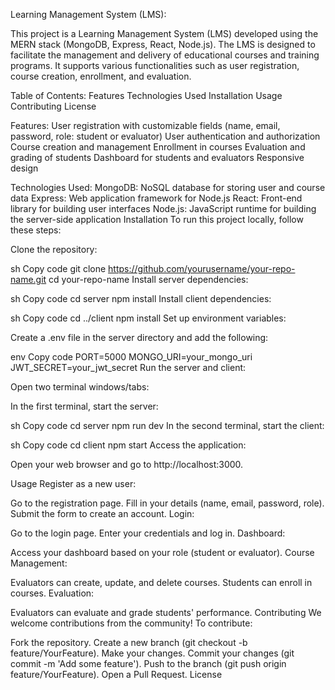 
Learning Management System (LMS):

This project is a Learning Management System (LMS) developed using the MERN stack (MongoDB, Express, React, Node.js). The LMS is designed to facilitate the management and delivery of educational courses and training programs. It supports various functionalities such as user registration, course creation, enrollment, and evaluation.

Table of Contents:
Features
Technologies Used
Installation
Usage
Contributing
License


Features:
User registration with customizable fields (name, email, password, role: student or evaluator)
User authentication and authorization
Course creation and management
Enrollment in courses
Evaluation and grading of students
Dashboard for students and evaluators
Responsive design


Technologies Used:
MongoDB: NoSQL database for storing user and course data
Express: Web application framework for Node.js
React: Front-end library for building user interfaces
Node.js: JavaScript runtime for building the server-side application
Installation
To run this project locally, follow these steps:

Clone the repository:

sh
Copy code
git clone https://github.com/yourusername/your-repo-name.git
cd your-repo-name
Install server dependencies:

sh
Copy code
cd server
npm install
Install client dependencies:

sh
Copy code
cd ../client
npm install
Set up environment variables:

Create a .env file in the server directory and add the following:

env
Copy code
PORT=5000
MONGO_URI=your_mongo_uri
JWT_SECRET=your_jwt_secret
Run the server and client:

Open two terminal windows/tabs:

In the first terminal, start the server:

sh
Copy code
cd server
npm run dev
In the second terminal, start the client:

sh
Copy code
cd client
npm start
Access the application:

Open your web browser and go to http://localhost:3000.

Usage
Register as a new user:

Go to the registration page.
Fill in your details (name, email, password, role).
Submit the form to create an account.
Login:

Go to the login page.
Enter your credentials and log in.
Dashboard:

Access your dashboard based on your role (student or evaluator).
Course Management:

Evaluators can create, update, and delete courses.
Students can enroll in courses.
Evaluation:

Evaluators can evaluate and grade students' performance.
Contributing
We welcome contributions from the community! To contribute:

Fork the repository.
Create a new branch (git checkout -b feature/YourFeature).
Make your changes.
Commit your changes (git commit -m 'Add some feature').
Push to the branch (git push origin feature/YourFeature).
Open a Pull Request.
License

